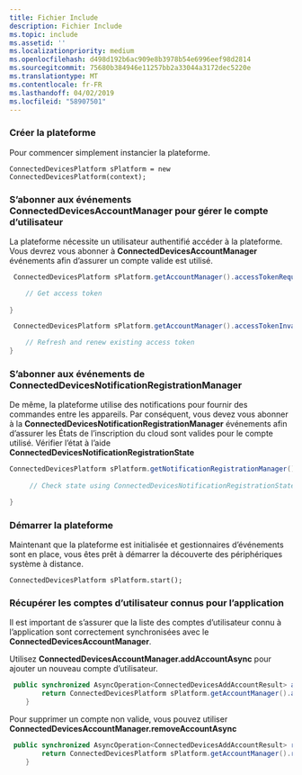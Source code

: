 ```yaml
---
title: Fichier Include
description: Fichier Include
ms.topic: include
ms.assetid: ''
ms.localizationpriority: medium
ms.openlocfilehash: d498d192b6ac909e8b3978b54e6996eef98d2814
ms.sourcegitcommit: 75680b384946e11257bb2a33044a3172dec5220e
ms.translationtype: MT
ms.contentlocale: fr-FR
ms.lasthandoff: 04/02/2019
ms.locfileid: "58907501"
---
```

### <a name="create-the-platform"></a>Créer la plateforme


Pour commencer simplement instancier la plateforme.

`ConnectedDevicesPlatform sPlatform = new ConnectedDevicesPlatform(context);`

### <a name="subscribe-to-connecteddevicesaccountmanager-events-to-handle-the-user-account"></a>S’abonner aux événements ConnectedDevicesAccountManager pour gérer le compte d’utilisateur 

La plateforme nécessite un utilisateur authentifié accéder à la plateforme.  Vous devrez vous abonner à **ConnectedDevicesAccountManager** événements afin d’assurer un compte valide est utilisé. 

```Java
 ConnectedDevicesPlatform sPlatform.getAccountManager().accessTokenRequested().subscribe((accountManager, args) -> {

    // Get access token
                 
}
```

```Java
 ConnectedDevicesPlatform sPlatform.getAccountManager().accessTokenInvalidated().subscribe((accountManager, args) -> {

    // Refresh and renew existing access token
}
```


### <a name="subscribe-to-connecteddevicesnotificationregistrationmanager-events"></a>S’abonner aux événements de ConnectedDevicesNotificationRegistrationManager

De même, la plateforme utilise des notifications pour fournir des commandes entre les appareils.  Par conséquent, vous devez vous abonner à la **ConnectedDevicesNotificationRegistrationManager** événements afin d’assurer les États de l’inscription du cloud sont valides pour le compte utilisé.  Vérifier l’état à l’aide **ConnectedDevicesNotificationRegistrationState**

```Java
ConnectedDevicesPlatform sPlatform.getNotificationRegistrationManager().notificationRegistrationStateChanged().subscribe((notificationRegistrationManager, args) -> {
    
     // Check state using ConnectedDevicesNotificationRegistrationState enum

}
```
### <a name="start-the-platform"></a>Démarrer la plateforme
Maintenant que la plateforme est initialisée et gestionnaires d’événements sont en place, vous êtes prêt à démarrer la découverte des périphériques système à distance.  

`ConnectedDevicesPlatform sPlatform.start();`

### <a name="retrieve-user-accounts-known-to-the-app"></a>Récupérer les comptes d’utilisateur connus pour l’application

Il est important de s’assurer que la liste des comptes d’utilisateur connu à l’application sont correctement synchronisées avec le **ConnectedDevicesAccountManager**.

Utilisez **ConnectedDevicesAccountManager.addAccountAsync** pour ajouter un nouveau compte d’utilisateur.

```Java
 public synchronized AsyncOperation<ConnectedDevicesAddAccountResult> addAccountToAccountManagerAsync(ConnectedDevicesAccount account) {
        return ConnectedDevicesPlatform sPlatform.getAccountManager().addAccountAsync(account);
    }
```

Pour supprimer un compte non valide, vous pouvez utiliser **ConnectedDevicesAccountManager.removeAccountAsync**

```Java
 public synchronized AsyncOperation<ConnectedDevicesAddAccountResult> removeAccountToAccountManagerAsync(ConnectedDevicesAccount account) {
        return ConnectedDevicesPlatform sPlatform.getAccountManager().removeAccountAsync(account);
    }
```